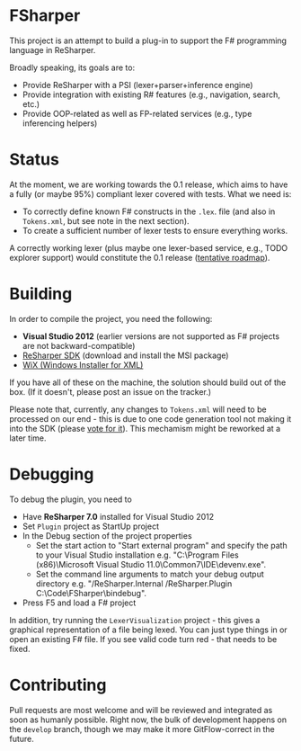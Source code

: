 FSharper
========
This project is an attempt to build a plug-in to support the F# programming language in ReSharper.

Broadly speaking, its goals are to:

* Provide ReSharper with a PSI (lexer+parser+inference engine)
* Provide integration with existing R# features (e.g., navigation, search, etc.)
* Provide OOP-related as well as FP-related services (e.g., type inferencing helpers)

Status
======
At the moment, we are working towards the 0.1 release, which aims to have a fully (or maybe 95%) compliant lexer covered with tests. What we need is:

* To correctly define known F# constructs in the `.lex`. file (and also in `Tokens.xml`, but see note in the next section).
* To create a sufficient number of lexer tests to ensure everything works.

A correctly working lexer (plus maybe one lexer-based service, e.g., TODO explorer support) would constitute the 0.1 release ([tentative roadmap](https://github.com/JetBrains/FSharper/wiki/Roadmap)).

Building
========
In order to compile the project, you need the following:

* **Visual Studio 2012** (earlier versions are not supported as F# projects are not backward-compatible)
* [ReSharper SDK](http://www.jetbrains.com/resharper/download/index.html) (download and install the MSI package)
* [WiX (Windows Installer for XML)](http://wix.sourceforge.net/)

If you have all of these on the machine, the solution should build out of the box. (If it doesn't, please post an issue on the tracker.)

Please note that, currently, any changes to `Tokens.xml` will need to be processed on our end - this is due to one code generation tool not making it into the SDK (please [vote for it](http://youtrack.jetbrains.com/issue/RSRP-318622)). This mechamism might be reworked at a later time.

Debugging
=========
To debug the plugin, you need to

 * Have **ReSharper 7.0** installed for Visual Studio 2012
 * Set `Plugin` project as StartUp project
 * In the Debug section of the project properties
    * Set the start action to "Start external program" and specify the path to your Visual Studio installation e.g. "C:\Program Files (x86)\Microsoft Visual Studio 11.0\Common7\IDE\devenv.exe".
    * Set the command line arguments to match your debug output directory e.g. "/ReSharper.Internal /ReSharper.Plugin C:\Code\FSharper\bindebug".
 * Press F5 and load a F# project

In addition, try running the `LexerVisualization` project - this gives a graphical representation of a file being lexed. You can just type things in or open an existing F# file. If you see valid code turn red - that needs to be fixed.

Contributing
============
Pull requests are most welcome and will be reviewed and integrated as soon as humanly possible. Right now, the bulk of development happens on the `develop` branch, though we may make it more GitFlow-correct in the future.